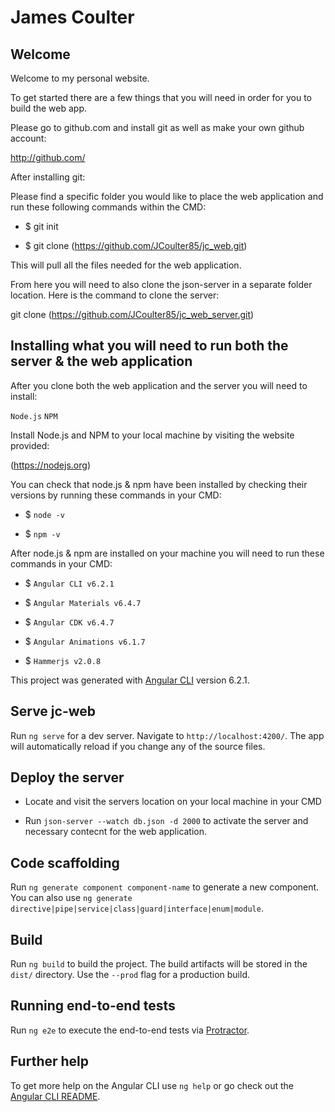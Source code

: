 # James Coulter

## Welcome

Welcome to my personal website.

To get started there are a few things that you will need in order for you to build the web app.

Please go to github.com and install git as well as make your own github account:

http://github.com/

After installing git:

Please find a specific folder you would like to place the web application and run these following commands within the CMD:

- $ git init

- $ git clone (https://github.com/JCoulter85/jc_web.git)

This will pull all the files needed for the web application.

From here you will need to also clone the json-server in a separate folder location. Here is the command to clone the server:

git clone (https://github.com/JCoulter85/jc_web_server.git)

## Installing what you will need to run both the server & the web application

After you clone both the web application and the server you will need to install:

`Node.js`
`NPM`

Install Node.js and NPM to your local machine by visiting the website provided:

(https://nodejs.org)

You can check that node.js & npm have been installed by checking their versions by running these commands in your CMD:

- $ `node -v`

- $ `npm -v`

After node.js & npm are installed on your machine you will need to run these commands in your CMD:

- $ `Angular CLI v6.2.1`

- $ `Angular Materials v6.4.7`

- $ `Angular CDK v6.4.7`

- $ `Angular Animations v6.1.7`

- $ `Hammerjs v2.0.8`

This project was generated with [Angular CLI](https://github.com/angular/angular-cli) version 6.2.1.

## Serve jc-web

Run `ng serve` for a dev server. Navigate to `http://localhost:4200/`. The app will automatically reload if you change any of the source files.

## Deploy the server

- Locate and visit the servers location on your local machine in your CMD

- Run `json-server --watch db.json -d 2000` to activate the server and necessary contecnt for the web application.

## Code scaffolding

Run `ng generate component component-name` to generate a new component. You can also use `ng generate directive|pipe|service|class|guard|interface|enum|module`.

## Build

Run `ng build` to build the project. The build artifacts will be stored in the `dist/` directory. Use the `--prod` flag for a production build.


## Running end-to-end tests

Run `ng e2e` to execute the end-to-end tests via [Protractor](http://www.protractortest.org/).

## Further help

To get more help on the Angular CLI use `ng help` or go check out the [Angular CLI README](https://github.com/angular/angular-cli/blob/master/README.md).
